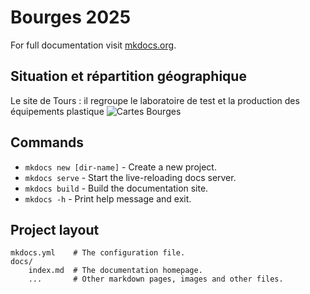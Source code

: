 # Bourges 2025

For full documentation visit [mkdocs.org](https://www.mkdocs.org).
## Situation et répartition géographique
Le site de Tours : il regroupe le laboratoire de test et la production des équipements plastique
![Cartes Bourges](Bourges2025/images/cartes-bourges.jpeg)

## Commands

* `mkdocs new [dir-name]` - Create a new project.
* `mkdocs serve` - Start the live-reloading docs server.
* `mkdocs build` - Build the documentation site.
* `mkdocs -h` - Print help message and exit.

## Project layout

    mkdocs.yml    # The configuration file.
    docs/
        index.md  # The documentation homepage.
        ...       # Other markdown pages, images and other files.
